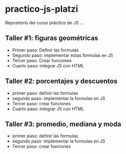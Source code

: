 # practico-js-platzi
Repositorio del curso práctico de JS
...

## Taller #1: figuras geométricas

- Primer paso: Definir las formulas
- Segundo paso: implementar estas formulas en JS
- Tercer paso: Crear funciones 
- Cuarto paso: integrar JS con HTML

## Taller #2: porcentajes y descuentos

- primer paso: definir las formulas
- segundo paso: implementar la formulas en JS
- Tercer paso: crear funciones
- Cuarto paso: integrar JS con HTML

## Taller #3: promedio, mediana y moda

- primer paso: definir las formulas
- segundo paso: implementar la formulas en JS
- Tercer paso: crear funciones